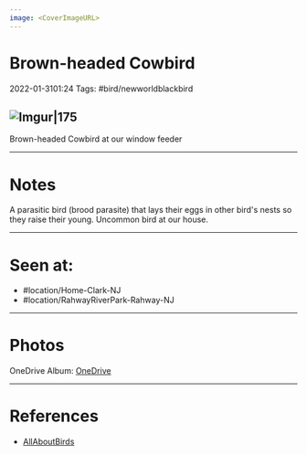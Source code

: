 ```yaml
---
image: <CoverImageURL>
---
```


# Brown-headed Cowbird
2022-01-3101:24
Tags: #bird/newworldblackbird


## ![Imgur|175](https://i.imgur.com/g8krtwc.png)
Brown-headed Cowbird at our window feeder

---------------------------------------------------------------
# **Notes**
A parasitic bird (brood parasite) that lays their eggs in other bird's nests so they raise their young. Uncommon bird at our house.

---------------------------------------------------------------
# Seen at:
-   #location/Home-Clark-NJ 
-   #location/RahwayRiverPark-Rahway-NJ 

---------------------------------------------------------------
# **Photos**
OneDrive Album: [OneDrive](https://1drv.ms/u/s!AvaIuMdCo_w-xhvuCLO1SqqRr-nE?e=lJbm0o)

---------------------------------------------------------------
# References
- [AllAboutBirds](https://www.allaboutbirds.org/guide/Brown-headed_Cowbird/overview)